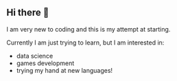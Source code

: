 ## Hi there 👋
I am very new to coding and this is my attempt at starting.

Currently I am just trying to learn, but I am interested in:
* data science
*  games development
*  trying my hand at new languages!



<!--
**npoakes/npoakes** is a ✨ _special_ ✨ repository because its `README.md` (this file) appears on your GitHub profile.

Here are some ideas to get you started:

- 🔭 I’m currently working on ...
- 🌱 I’m currently learning ...
- 👯 I’m looking to collaborate on ...
- 🤔 I’m looking for help with ...
- 💬 Ask me about ...
- 📫 How to reach me: ...
- 😄 Pronouns: ...
- ⚡ Fun fact: ...
-->
